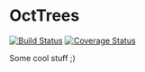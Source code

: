 # OctTrees

[![Build Status](https://travis-ci.org/skariel/OctTrees.jl.svg?branch=master)](https://travis-ci.org/skariel/OctTrees.jl)
[![Coverage Status](https://img.shields.io/coveralls/skariel/OctTrees.jl.svg)](https://coveralls.io/r/skariel/OctTrees.jl)

Some cool stuff ;)